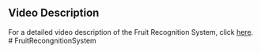 ## Video Description

For a detailed video description of the Fruit Recognition System, click [here](https://drive.google.com/file/d/1TzhMwy94_BkH75MgoZIUGQ2vH-D11YWU/view?usp=sharing).
#   F r u i t R e c o n g n i t i o n S y s t e m  
 